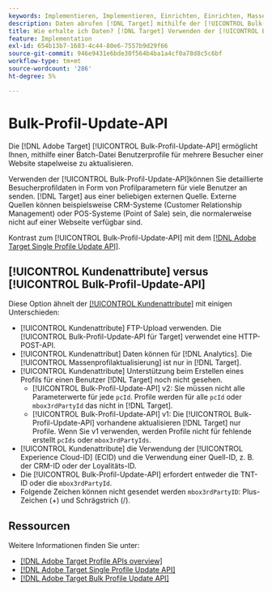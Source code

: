 ```yaml
---
keywords: Implementieren, Implementieren, Einrichten, Einrichten, Massen-Profil-Update-API
description: Daten abrufen [!DNL Target] mithilfe der [!UICONTROL Bulk-Profil-Update-API].
title: Wie erhalte ich Daten? [!DNL Target] Verwenden der [!UICONTROL Bulk-Profil-Update-API]?
feature: Implementation
exl-id: 654b13b7-1683-4c44-80e6-7557b9d29f66
source-git-commit: 946e9431e6bde30f564b4ba1a4cf0a78d8c5c6bf
workflow-type: tm+mt
source-wordcount: '286'
ht-degree: 5%

---
```


# Bulk-Profil-Update-API

Die [!DNL Adobe Target] [!UICONTROL Bulk-Profil-Update-API] ermöglicht Ihnen, mithilfe einer Batch-Datei Benutzerprofile für mehrere Besucher einer Website stapelweise zu aktualisieren.

Verwenden der [!UICONTROL Bulk-Profil-Update-API]können Sie detaillierte Besucherprofildaten in Form von Profilparametern für viele Benutzer an senden. [!DNL Target] aus einer beliebigen externen Quelle. Externe Quellen können beispielsweise CRM-Systeme (Customer Relationship Management) oder POS-Systeme (Point of Sale) sein, die normalerweise nicht auf einer Webseite verfügbar sind.

Kontrast zum [!UICONTROL Bulk-Profil-Update-API] mit dem [[!DNL Adobe Target Single Profile Update API]](/help/dev/administer/profile-api/profile-single-api.md).

## [!UICONTROL Kundenattribute] versus [!UICONTROL Bulk-Profil-Update-API]

Diese Option ähnelt der [[!UICONTROL Kundenattribute]](/help/dev/before-implement/methods-to-get-data-into-target/customer-attributes.md) mit einigen Unterschieden:

* [!UICONTROL Kundenattribute] FTP-Upload verwenden. Die [!UICONTROL Bulk-Profil-Update-API für Target] verwendet eine HTTP-POST-API.
* [!UICONTROL Kundenattribut] Daten können für [!DNL Analytics]. Die [!UICONTROL Massenprofilaktualisierung] ist nur in [!DNL Target].
* [!UICONTROL Kundenattribute] Unterstützung beim Erstellen eines Profils für einen Benutzer [!DNL Target] noch nicht gesehen.
   * [!UICONTROL Bulk-Profil-Update-API] v2: Sie müssen nicht alle Parameterwerte für jede `pcId`. Profile werden für alle `pcId` oder `mbox3rdPartyId` das nicht in [!DNL Target].
   * [!UICONTROL Bulk-Profil-Update-API] v1: Die [!UICONTROL Bulk-Profil-Update-API] vorhandene aktualisieren [!DNL Target] nur Profile. Wenn Sie v1 verwenden, werden Profile nicht für fehlende erstellt `pcIds` oder `mbox3rdPartyIds`.
* [!UICONTROL Kundenattribute] die Verwendung der [!UICONTROL Experience Cloud-ID] (ECID) und die Verwendung einer Quell-ID, z. B. der CRM-ID oder der Loyalitäts-ID.
* Die [!UICONTROL Bulk-Profil-Update-API] erfordert entweder die TNT-ID oder die `mbox3rdPartyId`.
* Folgende Zeichen können nicht gesendet werden `mbox3rdPartyID`: Plus-Zeichen (+) und Schrägstrich (/).

## Ressourcen

Weitere Informationen finden Sie unter:

* [[!DNL Adobe Target Profile APIs overview]](/help/dev/administer/profile-api/profile-api-overview.md)
* [[!DNL Adobe Target Single Profile Update API]](/help/dev/administer/profile-api/profile-single-api.md)
* [[!DNL Adobe Target Bulk Profile Update API]](/help/dev/administer/profile-api/profile-bulk-api.md)